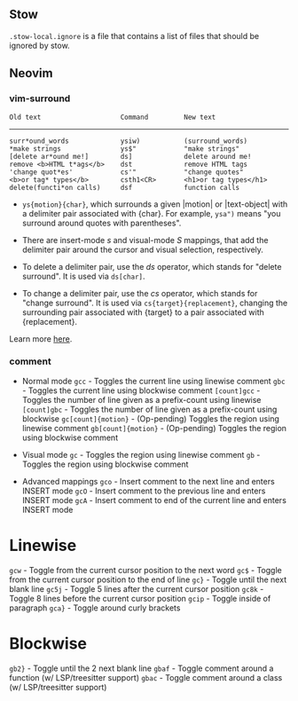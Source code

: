 ## Stow
`.stow-local.ignore` is a file that contains a list of files that should be ignored by stow.
## Neovim
### vim-surround
    Old text                    Command         New text
--------------------------------------------------------------------------------
    surr*ound_words             ysiw)           (surround_words)
    *make strings               ys$"            "make strings"
    [delete ar*ound me!]        ds]             delete around me!
    remove <b>HTML t*ags</b>    dst             remove HTML tags
    'change quot*es'            cs'"            "change quotes"
    <b>or tag* types</b>        csth1<CR>       <h1>or tag types</h1>
    delete(functi*on calls)     dsf             function calls

- `ys{motion}{char}`, which surrounds a given |motion| or |text-object| with a
delimiter pair associated with {char}. For example, `ysa")` means "you surround
around quotes with parentheses".

- There are insert-mode *<C-g>s* and visual-mode *S* mappings, that
add the delimiter pair around the cursor and visual selection, respectively.

- To delete a delimiter pair, use the *ds* operator, which stands for "delete
surround". It is used via `ds[char]`.

- To change a delimiter pair, use the *cs* operator, which stands for "change
surround". It is used via `cs{target}{replacement}`, changing the surrounding
pair associated with {target} to a pair associated with {replacement}.

Learn more [here](https://github.com/kylechui/nvim-surround/blob/main/doc/nvim-surround.txt_).

### comment
- Normal mode
`gcc` - Toggles the current line using linewise comment
`gbc` - Toggles the current line using blockwise comment
`[count]gcc` - Toggles the number of line given as a prefix-count using linewise
`[count]gbc` - Toggles the number of line given as a prefix-count using blockwise
`gc[count]{motion}` - (Op-pending) Toggles the region using linewise comment
`gb[count]{motion}` - (Op-pending) Toggles the region using blockwise comment
- Visual mode
`gc` - Toggles the region using linewise comment
`gb` - Toggles the region using blockwise comment

- Advanced mappings
`gco` - Insert comment to the next line and enters INSERT mode
`gcO` - Insert comment to the previous line and enters INSERT mode
`gcA` - Insert comment to end of the current line and enters INSERT mode
# Linewise

`gcw` - Toggle from the current cursor position to the next word
`gc$` - Toggle from the current cursor position to the end of line
`gc}` - Toggle until the next blank line
`gc5j` - Toggle 5 lines after the current cursor position
`gc8k` - Toggle 8 lines before the current cursor position
`gcip` - Toggle inside of paragraph
`gca}` - Toggle around curly brackets

# Blockwise

`gb2}` - Toggle until the 2 next blank line
`gbaf` - Toggle comment around a function (w/ LSP/treesitter support)
`gbac` - Toggle comment around a class (w/ LSP/treesitter support)
